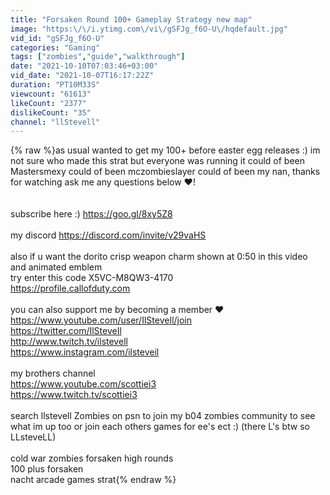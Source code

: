 ```yaml
---
title: "Forsaken Round 100+ Gameplay Strategy new map"
image: "https:\/\/i.ytimg.com\/vi\/gSFJg_f6O-U\/hqdefault.jpg"
vid_id: "gSFJg_f6O-U"
categories: "Gaming"
tags: ["zombies","guide","walkthrough"]
date: "2021-10-10T07:03:46+03:00"
vid_date: "2021-10-07T16:17:22Z"
duration: "PT10M33S"
viewcount: "61613"
likeCount: "2377"
dislikeCount: "35"
channel: "llStevell"
---
```

{% raw %}as usual wanted to get my 100+ before easter egg releases :) im not sure who made this strat but everyone was running it could of been Mastersmexy could of been mczombieslayer could of been my nan, thanks for watching ask me any questions below ♥! <br /><br /><br />subscribe here :) <a rel="nofollow" target="blank" href="https://goo.gl/8xy5Z8">https://goo.gl/8xy5Z8</a><br /><br />my discord <a rel="nofollow" target="blank" href="https://discord.com/invite/v29vaHS">https://discord.com/invite/v29vaHS</a><br /><br />also if u want the dorito crisp weapon charm shown at 0:50 in this video and animated emblem<br />try enter this code X5VC-M8QW3-4170<br /><a rel="nofollow" target="blank" href="https://profile.callofduty.com">https://profile.callofduty.com</a><br /><br />you can also support me by becoming a member  ♥ <br /><a rel="nofollow" target="blank" href="https://www.youtube.com/user/IlSteveIl/join">https://www.youtube.com/user/IlSteveIl/join</a><br /><a rel="nofollow" target="blank" href="https://twitter.com/IlSteveIl">https://twitter.com/IlSteveIl</a><br /><a rel="nofollow" target="blank" href="http://www.twitch.tv/ilstevell">http://www.twitch.tv/ilstevell</a><br /><a rel="nofollow" target="blank" href="https://www.instagram.com/ilsteveil">https://www.instagram.com/ilsteveil</a><br /><br />my brothers channel<br /><a rel="nofollow" target="blank" href="https://www.youtube.com/scottiei3">https://www.youtube.com/scottiei3</a><br /><a rel="nofollow" target="blank" href="https://www.twitch.tv/scottiei3">https://www.twitch.tv/scottiei3</a><br /><br />search llstevell Zombies on psn to join my b04 zombies community to see what im up too or join each others games for ee's ect :) (there L's btw so LLsteveLL)<br /><br />cold war zombies forsaken high rounds<br />100 plus forsaken<br />nacht arcade games strat{% endraw %}
